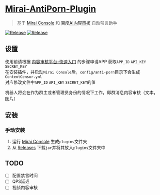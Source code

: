 # [Mirai-AntiPorn-Plugin](https://github.com/gnuf0rce/Mirai-AntiPorn-Plugin)
> 基于 [Mirai Console](https://github.com/mamoe/mirai-console) 和 [百度AI内容审核](https://ai.baidu.com/ai-doc/ANTIPORN/) 自动禁言助手

[![Release](https://img.shields.io/github/v/release/gnuf0rce/Mirai-AntiPorn-Plugin)](https://github.com/gnuf0rce/Mirai-AntiPorn-Plugin/releases)
[![Release](https://img.shields.io/github/downloads/gnuf0rce/Mirai-AntiPorn-Plugin/total)](https://shields.io/category/downloads)

## 设置

使用前请根据 [内容审核平台-快速入门](https://ai.baidu.com/ai-doc/ANTIPORN/Wkhu9d5iy) 的步骤申请APP 
获取`APP_ID` `API_KEY` `SECRET_KEY`  
在安装插件，并启动`Mirai Console`后，`config/anti-porn`目录下会生成`ContentCensor.yml`  
对应修改文件中`APP_ID` `API_KEY` `SECRET_KEY`的值

机器人将会在作为群主或者管理员身份的情况下工作，即群消息内容审核（文本，图片）

## 安装

### 手动安装

1. 运行 [Mirai Console](https://github.com/mamoe/mirai-console) 生成`plugins`文件夹
1. 从 [Releases](https://github.com/cssxsh/Mirai-AntiPorn-Plugin/releases) 下载`jar`并将其放入`plugins`文件夹中

## TODO

- [ ] 配置禁言时间
- [ ] QPS延迟
- [ ] 视频内容审核
